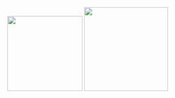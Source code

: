   <img height="170em" src="https://github-readme-stats.vercel.app/api?username=lucashartmann&show_icons=true&theme=dark&include_all_commits=true&count_private=true&text_bold=true&text_color=FFFFFF"/>
  <img height="190em" src="https://github-readme-stats.vercel.app/api/top-langs/?username=lucashartmann&layout=compact&langs_count=100&theme=dark&text_bold=true&text_color=FFFFFF"/>
  

